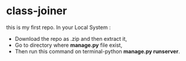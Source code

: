 # class-joiner
this is my first repo.
In your Local System :

- Download the repo as .zip and then extract it,
- Go to directory where **manage.py** file exist,
- Then run this command on terminal-python **manage.py runserver**.
